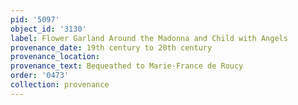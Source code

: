 ```yaml
---
pid: '5097'
object_id: '3130'
label: Flower Garland Around the Madonna and Child with Angels
provenance_date: 19th century to 20th century
provenance_location:
provenance_text: Bequeathed to Marie-France de Roucy
order: '0473'
collection: provenance
---
```

